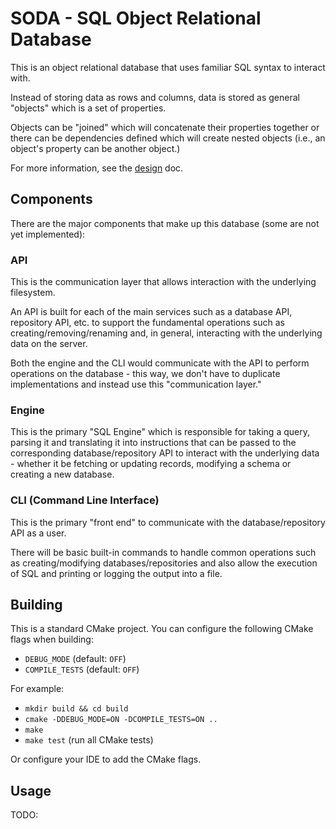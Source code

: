 # SODA - SQL Object Relational Database
This is an object relational database that uses familiar SQL syntax to interact with.

Instead of storing data as rows and columns, data is stored as general "objects" which is a set of properties.

Objects can be "joined" which will concatenate their properties together or there can be dependencies defined which will create nested objects (i.e., an object's property can be another object.)

For more information, see the [design](DESIGN.md) doc.

## Components
There are the major components that make up this database (some are not yet implemented):

### API
This is the communication layer that allows interaction with the underlying filesystem.

An API is built for each of the main services such as a database API, repository API, etc. to support the fundamental operations such as creating/removing/renaming and, in general, interacting with the underlying data on the server.

Both the engine and the CLI would communicate with the API to perform operations on the database - this way, we don't have to duplicate implementations and instead use this "communication layer."

### Engine
This is the primary "SQL Engine" which is responsible for taking a query, parsing it and translating it into instructions that can be passed to the corresponding database/repository API to interact with the underlying data - whether it be fetching or updating records, modifying a schema or creating a new database.

### CLI (Command Line Interface)
This is the primary "front end" to communicate with the database/repository API as a user. 

There will be basic built-in commands to handle common operations such as creating/modifying databases/repositories and also allow the execution of SQL and printing or logging the output into a file.

## Building
This is a standard CMake project. You can configure the following CMake flags when building:
* `DEBUG_MODE` (default: `OFF`)
* `COMPILE_TESTS` (default: `OFF`)

For example:
* `mkdir build && cd build`
* `cmake -DDEBUG_MODE=ON -DCOMPILE_TESTS=ON ..`
* `make`
* `make test` (run all CMake tests)

Or configure your IDE to add the CMake flags.

## Usage
TODO:

